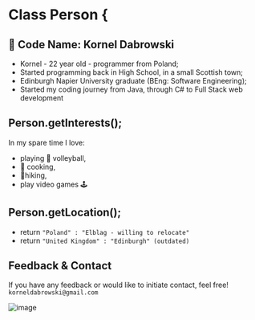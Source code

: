# Class Person {

## 👋 Code Name: Kornel Dabrowski
- Kornel - 22 year old - programmer from Poland;
- Started programming back in High School, in a small  Scottish town;
- Edinburgh Napier University graduate (BEng: Software Engineering);
- Started my coding journey from Java, through C# to Full Stack web development 

## Person.getInterests();
In my spare time I love:
- playing 🏐 volleyball,
- 🍳 cooking,
- 🚶hiking, 
- play video games 🕹️

## Person.getLocation();
- return `"Poland" : "Elblag - willing to relocate"`
- return `"United Kingdom" : "Edinburgh" (outdated)`

## Feedback & Contact
If you have any feedback or would like to initiate contact, feel free!
`korneldabrowski@gmail.com`

![image](https://www.codewars.com/users/korneldabrowski/badges/large)
